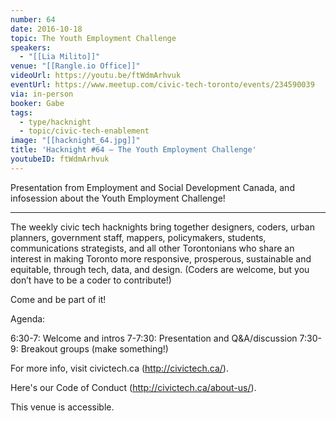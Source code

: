 ```yaml
---
number: 64
date: 2016-10-18
topic: The Youth Employment Challenge
speakers:
  - "[[Lia Milito]]"
venue: "[[Rangle.io Office]]"
videoUrl: https://youtu.be/ftWdmArhvuk
eventUrl: https://www.meetup.com/civic-tech-toronto/events/234590039
via: in-person
booker: Gabe
tags:
  - type/hacknight
  - topic/civic-tech-enablement
image: "[[hacknight_64.jpg]]"
title: 'Hacknight #64 – The Youth Employment Challenge'
youtubeID: ftWdmArhvuk
---
```


Presentation from Employment and Social Development Canada, and infosession about the Youth Employment Challenge!

---

The weekly civic tech hacknights bring together designers, coders, urban planners, government staff, mappers, policymakers, students, communications strategists, and all other Torontonians who share an interest in making Toronto more responsive, prosperous, sustainable and equitable, through tech, data, and design. (Coders are welcome, but you don’t have to be a coder to contribute!)

Come and be part of it!

Agenda:

6:30-7: Welcome and intros
7-7:30: Presentation and Q&A/discussion
7:30-9: Breakout groups (make something!)

For more info, visit civictech.ca (http://civictech.ca/).

Here's our Code of Conduct (http://civictech.ca/about-us/).

This venue is accessible.